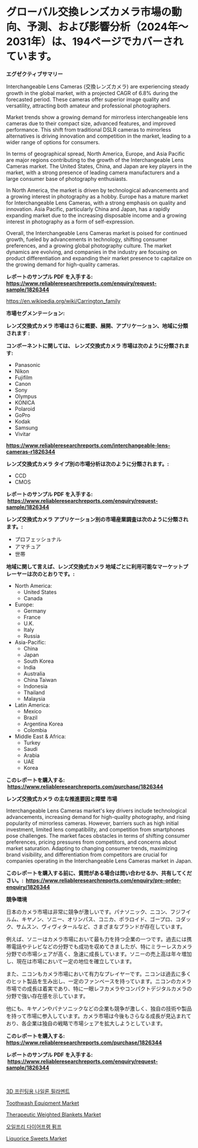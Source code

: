 <p><h1>グローバル交換レンズカメラ市場の動向、予測、および影響分析（2024年〜2031年）は、194ページでカバーされています。</h1></p><p><strong>エグゼクティブサマリー</strong></p>
<p><p>Interchangeable Lens Cameras (交換レンズカメラ) are experiencing steady growth in the global market, with a projected CAGR of 6.8% during the forecasted period. These cameras offer superior image quality and versatility, attracting both amateur and professional photographers.</p><p>Market trends show a growing demand for mirrorless interchangeable lens cameras due to their compact size, advanced features, and improved performance. This shift from traditional DSLR cameras to mirrorless alternatives is driving innovation and competition in the market, leading to a wider range of options for consumers.</p><p>In terms of geographical spread, North America, Europe, and Asia Pacific are major regions contributing to the growth of the Interchangeable Lens Cameras market. The United States, China, and Japan are key players in the market, with a strong presence of leading camera manufacturers and a large consumer base of photography enthusiasts.</p><p>In North America, the market is driven by technological advancements and a growing interest in photography as a hobby. Europe has a mature market for Interchangeable Lens Cameras, with a strong emphasis on quality and innovation. Asia Pacific, particularly China and Japan, has a rapidly expanding market due to the increasing disposable income and a growing interest in photography as a form of self-expression.</p><p>Overall, the Interchangeable Lens Cameras market is poised for continued growth, fueled by advancements in technology, shifting consumer preferences, and a growing global photography culture. The market dynamics are evolving, and companies in the industry are focusing on product differentiation and expanding their market presence to capitalize on the growing demand for high-quality cameras.</p></p>
<p><strong>レポートのサンプル PDF を入手する: <a href="https://www.reliableresearchreports.com/enquiry/request-sample/1826344">https://www.reliableresearchreports.com/enquiry/request-sample/1826344</a></strong></p>
<p><a href="https://en.wikipedia.org/wiki/Carrington_family">https://en.wikipedia.org/wiki/Carrington_family</a></p>
<p><strong>市場セグメンテーション:</strong></p>
<p><strong> レンズ交換式カメラ 市場はさらに概要、展開、アプリケーション、地域に分類されます :</strong></p>
<p><strong>コンポーネントに関しては、 レンズ交換式カメラ 市場は次のように分類されます: &nbsp;</strong></p>
<p><ul><li>Panasonic</li><li>Nikon</li><li>Fujifilm</li><li>Canon</li><li>Sony</li><li>Olympus</li><li>KONICA</li><li>Polaroid</li><li>GoPro</li><li>Kodak</li><li>Samsung</li><li>Vivitar</li></ul></p>
<p><strong><a href="https://www.reliableresearchreports.com/interchangeable-lens-cameras-r1826344">https://www.reliableresearchreports.com/interchangeable-lens-cameras-r1826344</a></strong></p>
<p><strong> レンズ交換式カメラ タイプ別の市場分析は次のように分類されます。:</strong></p>
<p><ul><li>CCD</li><li>CMOS</li></ul></p>
<p><strong>レポートのサンプル PDF を入手する: &nbsp;<a href="https://www.reliableresearchreports.com/enquiry/request-sample/1826344">https://www.reliableresearchreports.com/enquiry/request-sample/1826344</a></strong></p>
<p><strong> レンズ交換式カメラ アプリケーション別の市場産業調査は次のように分類されます。:</strong></p>
<p><ul><li>プロフェッショナル</li><li>アマチュア</li><li>世帯</li></ul></p>
<p><strong>地域に関して言えば、レンズ交換式カメラ 地域ごとに利用可能なマーケットプレーヤーは次のとおりです。:</strong></p>
<p><ul>
    <li>
        North America:
        <ul>
            <li>United States</li>
            <li>Canada</li>
        </ul>
    </li>
    <li>
        Europe:
        <ul>
            <li>Germany</li>
            <li>France</li>
            <li>U.K.</li>
            <li>Italy</li>
            <li>Russia</li>
        </ul>
    </li>
    <li>
        Asia-Pacific:
        <ul>
            <li>China</li>
            <li>Japan</li>
            <li>South Korea</li>
            <li>India</li>
            <li>Australia</li>
            <li>China Taiwan</li>
            <li>Indonesia</li>
            <li>Thailand</li>
            <li>Malaysia</li>
        </ul>
    </li>
    <li>
        Latin America:
        <ul>
            <li>Mexico</li>
            <li>Brazil</li>
            <li>Argentina Korea</li>
            <li>Colombia</li>
        </ul>
    </li>
    <li>
        Middle East & Africa:
        <ul>
            <li>Turkey</li>
            <li>Saudi</li>
            <li>Arabia</li>
            <li>UAE</li>
            <li>Korea</li>
        </ul>
    </li>
    </ul></p>
<p><strong>このレポートを購入する: &nbsp;<a href="https://www.reliableresearchreports.com/purchase/1826344">https://www.reliableresearchreports.com/purchase/1826344</a></strong></p>
<p><strong>レンズ交換式カメラ の主な推進要因と障壁 市場</strong></p>
<p><p>Interchangeable Lens Cameras market's key drivers include technological advancements, increasing demand for high-quality photography, and rising popularity of mirrorless cameras. However, barriers such as high initial investment, limited lens compatibility, and competition from smartphones pose challenges. The market faces obstacles in terms of shifting consumer preferences, pricing pressures from competitors, and concerns about market saturation. Adapting to changing consumer trends, maximizing brand visibility, and differentiation from competitors are crucial for companies operating in the Interchangeable Lens Cameras market in Japan.</p></p>
<p><strong>このレポートを購入する前に、質問がある場合は問い合わせるか、共有してください。:&nbsp; <a href="https://www.reliableresearchreports.com/enquiry/pre-order-enquiry/1826344">https://www.reliableresearchreports.com/enquiry/pre-order-enquiry/1826344</a></strong></p>
<p><strong>競争環境</strong></p>
<p><p>日本のカメラ市場は非常に競争が激しいです。パナソニック、ニコン、フジフイルム、キヤノン、ソニー、オリンパス、コニカ、ポラロイド、ゴープロ、コダック、サムスン、ヴィヴィタールなど、さまざまなブランドが存在しています。</p><p>例えば、ソニーはカメラ市場において最も力を持つ企業の一つです。過去には携帯電話やテレビなどの分野でも成功を収めてきましたが、特にミラーレスカメラ分野での市場シェアが高く、急速に成長しています。ソニーの売上高は年々増加し、現在は市場において一定の地位を確立しています。</p><p>また、ニコンもカメラ市場において有力なプレイヤーです。ニコンは過去に多くのヒット製品を生み出し、一定のファンベースを持っています。ニコンのカメラ市場での成長は着実であり、特に一眼レフカメラやコンパクトデジタルカメラの分野で強い存在感を示しています。</p><p>他にも、キヤノンやパナソニックなどの企業も競争が激しく、独自の技術や製品を持って市場に参入しています。カメラ市場は今後もさらなる成長が見込まれており、各企業は独自の戦略で市場シェアを拡大しようとしています。</p></p>
<p><strong>このレポートを購入する: &nbsp; <a href="https://www.reliableresearchreports.com/purchase/1826344">https://www.reliableresearchreports.com/purchase/1826344</a></strong></p>
<p><strong>レポートのサンプル PDF を入手する: &nbsp;<a href="https://www.reliableresearchreports.com/enquiry/request-sample/1826344">https://www.reliableresearchreports.com/enquiry/request-sample/1826344</a></strong><strong></strong></p>
<p>&nbsp;</p>
<p><p><a href="https://github.com/shampaakter36/Market-Research-Report-List-2/blob/main/913198841603.md">3D 프린팅용 나일론 필라멘트</a></p><p><a href="https://issuu.com/reportprime-2/docs/toothwash-equipment-market-size-2030.pptx">Toothwash Equipment Market</a></p><p><a href="https://github.com/brentleyjimmiealvaradoz4l1rea/Market-Research-Report-List-3/blob/main/therapeutic-weighted-blankets-market.md">Therapeutic Weighted Blankets Market</a></p><p><a href="https://github.com/LuckeyCorbin/Market-Research-Report-List-2/blob/main/540535641604.md">오일프리 다이어프램 펌프</a></p><p><a href="https://github.com/Angelnienowdseej3e45z3p8c/Market-Research-Report-List-3/blob/main/liquorice-sweets-market.md">Liquorice Sweets Market</a></p></p>